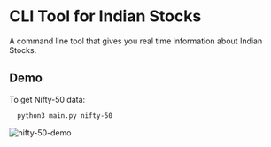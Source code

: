 # CLI Tool for Indian Stocks

A command line tool that gives you real time information about Indian Stocks.

## Demo

To get Nifty-50 data:
```bash
  python3 main.py nifty-50
```
![nifty-50-demo]

[nifty-50-demo]: demp/nifty-50.gif